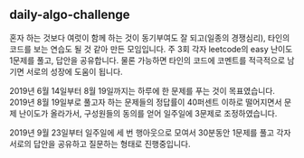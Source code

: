 ## daily-algo-challenge

혼자 하는 것보다 여럿이 함께 하는 것이 동기부여도 잘 되고(일종의 경쟁심리), 타인의 코드를 보는 연습도 될 것 같아 만든 모임입니다. 
주 3회 각자 leetcode의 easy 난이도 1문제를 풀고, 답안을 공유합니다. 물론 가능하면 타인의 코드에 코멘트를 적극적으로 남기면 서로의 성장에 도움이 됩니다.

2019년 6월 14일부터 8월 19일까지는 하루에 한 문제를 푸는 것이 목표였습니다. 
2019년 8월 19일부로 풀고자 하는 문제들의 정답률이 40퍼센트 이하로 떨어지면서 문제 난이도가 올라가서, 구성원들의 동의를 얻어 일주일에 3문제로 조정하였습니다. 

2019년 9월 23일부터 일주일에 세 번 행아웃으로 모여서 30분동안 1문제를 풀고 각자 서로의 답안을 공유하고 질문하는 형태로 진행중입니다.
